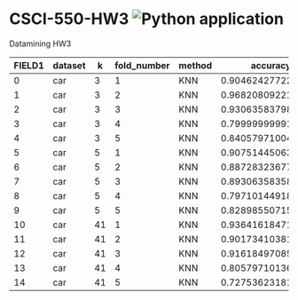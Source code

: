 # CSCI-550-HW3 ![Python application](https://github.com/davidkelly-wk/CSCI-550-HW3/workflows/Python%20application/badge.svg)
Datamining HW3

|FIELD1|dataset|k  |fold_number|method|accuracy          |precision         |recall            |
|------|-------|---|-----------|------|------------------|------------------|------------------|
|0     |car    |3  |1          |KNN   |0.9046242772227606|0.9046242772227605|0.9046242772227605|
|1     |car    |3  |2          |KNN   |0.9682080922149087|0.9682080922149086|0.9682080922149086|
|2     |car    |3  |3          |KNN   |0.9306358379843408|0.9306358379013665|0.8702702700701241|
|3     |car    |3  |4          |KNN   |0.7999999999130434|0.799999999826087 |0.5714285713989944|
|4     |car    |3  |5          |KNN   |0.8405797100462087|0.84057970994749  |0.6373626373022582|
|5     |car    |5  |1          |KNN   |0.9075144506314946|0.9075144506314945|0.9075144506314945|
|6     |car    |5  |2          |KNN   |0.8872832367703566|0.8872832367703565|0.8872832367703565|
|7     |car    |5  |3          |KNN   |0.8930635835878246|0.8930635835878244|0.8930635835878244|
|8     |car    |5  |4          |KNN   |0.7971014491892459|0.7971014491031296|0.5670103092507174|
|9     |car    |5  |5          |KNN   |0.8289855071510186|0.8289855070556605|0.6177105831025008|
|10    |car    |41 |1          |KNN   |0.9364161847188347|0.9364161847188345|0.9364161847188345|
|11    |car    |41 |2          |KNN   |0.9017341038140266|0.9017341038140264|0.9017341038140264|
|12    |car    |41 |3          |KNN   |0.9161849708576967|0.9161849708576965|0.9161849708576965|
|13    |car    |41 |4          |KNN   |0.8057971013606384|0.8057971012720018|0.5803757828474423|
|14    |car    |41 |5          |KNN   |0.7275362318181054|0.7275362317521529|0.4709193245887733|
